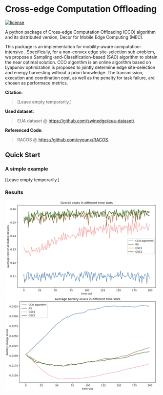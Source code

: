 # Cross-edge Computation Offloading
[![license](https://img.shields.io/github/license/mashape/apistatus.svg?maxAge=2592000)](https://github.com/NarcissusHliangZhao/Cross-edge-Computation-Offloading/blob/master/LICENSE.txt)

A python package of Cross-edge Computation Offloading (CCO) algorithm and its distributed version, Decor for 
Mobile Edge Computing (MEC). 

This package is an implementation for mobility-aware computation-intensive . Specifically, for a non-convex 
edge site-selection sub-problem, we propose a Sampling-and-Classification-based (SAC) algorithm to obtain the 
near optimal solution. CCO algorithm is an online algorithm based on Lyapunov optimization is proposed to 
jointly determine edge site-selection and energy harvesting without a priori knowledge. The transmission, 
execution and coordination cost, as well as the penalty for task failure, are chosen as performace metrics. 

**Citation**:
> [Leave empty temporarily.]

**Used dataset**:
> EUA dataset @ https://github.com/swinedge/eua-dataset/.

**Referenced Code**:
> RACOS @ https://github.com/eyounx/RACOS.


## Quick Start
### A simple example
[Leave empty temporarily.]

### Results
![avatar](./figures/cost.png)
![avatar](./figures/battery.png)
